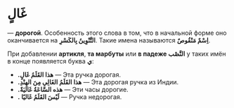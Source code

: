 ﻿#  غَالٍ

— **дорогой**. Особенность этого слова в том, что в начальной форме оно оканчивается на **التَّنْوِينُ بِالكَسْرِ**. Такие имена называются **اِسْمٌ مَنْقُوصٌ**.

При добавлении **артикля**, **та марбуты** или **в падеже النَّصْب** у таких имён в конце появляется буква **ي**:

-   **.هذا القَلَمُ غَالٍ** — Эта ручка дорогая.  
- **.هذا القَلَمُ الغَالِي مِنَ الهِنْدِ** — Эта дорогая ручка из Индии.  
- **.هذه السَّاعَةُ غَاليَةٌ** — Эти часы дорогие.
-   **. لَيْسَ القَلَمُ غَاليًا** — Ручка недорогая.
  

